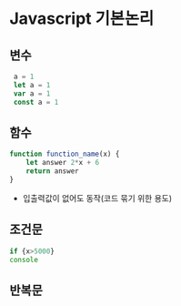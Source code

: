 # Javascript 기본논리
## 변수
```javascript
 a = 1
 let a = 1
 var a = 1
 const a = 1
```
## 함수
```javascript
function function_name(x) {
    let answer 2*x + 6
    return answer
}
```
- 입출력값이 없어도 동작(코드 묶기 위한 용도)
## 조건문
```javascript
if {x>5000}
console
```
## 반복문
```javascript

```